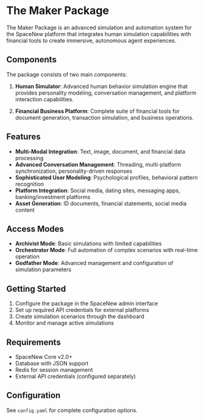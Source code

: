 # The Maker Package

The Maker Package is an advanced simulation and automation system for the SpaceNew platform that integrates human simulation capabilities with financial tools to create immersive, autonomous agent experiences.

## Components

The package consists of two main components:

1. **Human Simulator**: Advanced human behavior simulation engine that provides personality modeling, conversation management, and platform interaction capabilities.

2. **Financial Business Platform**: Complete suite of financial tools for document generation, transaction simulation, and business operations.

## Features

- **Multi-Modal Integration**: Text, image, document, and financial data processing
- **Advanced Conversation Management**: Threading, multi-platform synchronization, personality-driven responses
- **Sophisticated User Modeling**: Psychological profiles, behavioral pattern recognition
- **Platform Integration**: Social media, dating sites, messaging apps, banking/investment platforms
- **Asset Generation**: ID documents, financial statements, social media content

## Access Modes

- **Archivist Mode**: Basic simulations with limited capabilities
- **Orchestrator Mode**: Full automation of complex scenarios with real-time operation
- **Godfather Mode**: Advanced management and configuration of simulation parameters

## Getting Started

1. Configure the package in the SpaceNew admin interface
2. Set up required API credentials for external platforms
3. Create simulation scenarios through the dashboard
4. Monitor and manage active simulations

## Requirements

- SpaceNew Core v2.0+
- Database with JSON support
- Redis for session management
- External API credentials (configured separately)

## Configuration

See `config.yaml` for complete configuration options.
